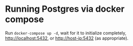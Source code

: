 # Running Postgres via docker compose

Run `docker-compose up -d`, wait for it to initialize completely,
<http://localhost:5432>, or <http://host-ip:5432> (as appropriate).
